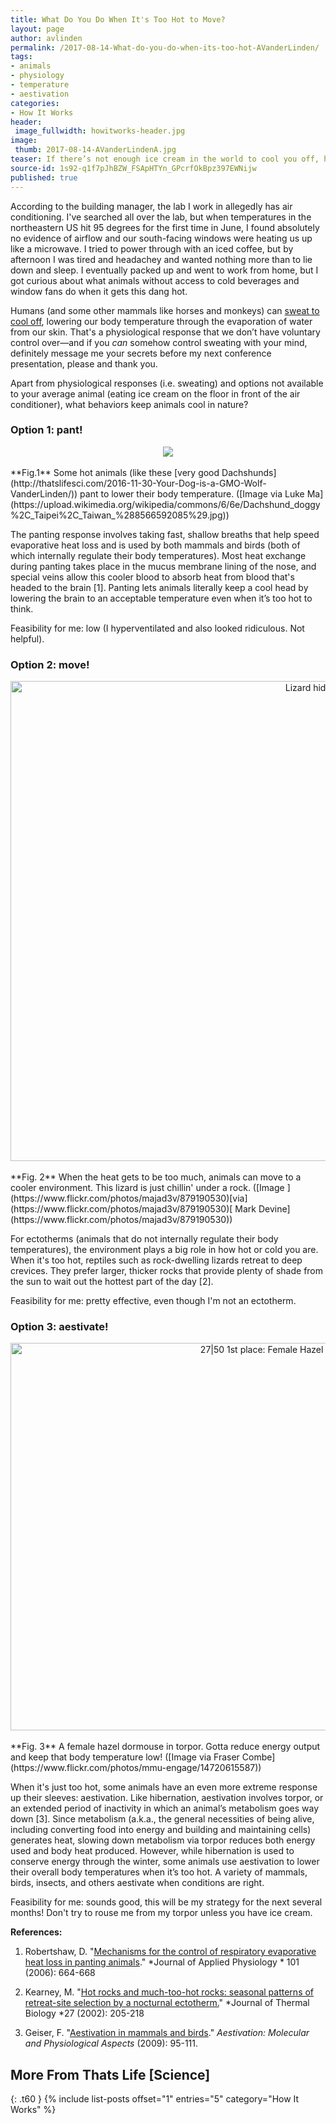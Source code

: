 ```yaml
---
title: What Do You Do When It's Too Hot to Move?
layout: page
author: avlinden
permalink: /2017-08-14-What-do-you-do-when-its-too-hot-AVanderLinden/
tags:
- animals
- physiology
- temperature
- aestivation
categories:
- How It Works
header:
 image_fullwidth: howitworks-header.jpg
image:
 thumb: 2017-08-14-AVanderLindenA.jpg
teaser: If there’s not enough ice cream in the world to cool you off, here are some tips from nature on coping with the heat!
source-id: 1s92-q1f7pJhBZW_FSApHTYn_GPcrfOkBpz397EWNijw
published: true
---
```

According to the building manager, the lab I work in allegedly has air conditioning. I've searched all over the lab, but when temperatures in the northeastern US hit 95 degrees for the first time in June, I found absolutely no evidence of airflow and our south-facing windows were heating us up like a microwave. I tried to power through with an iced coffee, but by afternoon I was tired and headachey and wanted nothing more than to lie down and sleep. I eventually packed up and went to work from home, but I got curious about what animals without access to cold beverages and window fans do when it gets this dang hot. 

Humans (and some other mammals like horses and monkeys) can [sweat to cool off](http://www.smithsonianmag.com/science-nature/panting-pooping-8-weird-ways-animals-keep-cool-180952226/), lowering our body temperature through the evaporation of water from our skin. That's a physiological response that we don’t have voluntary control over—and if you *can* somehow control sweating with your mind, definitely message me your secrets before my next conference presentation, please and thank you. 

Apart from physiological responses (i.e. sweating) and options not available to your average animal (eating ice cream on the floor in front of the air conditioner), what behaviors keep animals cool in nature?

### Option 1: pant!

<center><div style="text-align:center"><img src ="https://upload.wikimedia.org/wikipedia/commons/6/6e/Dachshund_doggy%2C_Taipei%2C_Taiwan_%288566592085%29.jpg"/></div></center><br>
**Fig.1** Some hot animals (like these [very good Dachshunds](http://thatslifesci.com/2016-11-30-Your-Dog-is-a-GMO-Wolf-VanderLinden/)) pant to lower their body temperature.  ([Image via Luke Ma](https://upload.wikimedia.org/wikipedia/commons/6/6e/Dachshund_doggy%2C_Taipei%2C_Taiwan_%288566592085%29.jpg)) 

The panting response involves taking fast, shallow breaths that help speed evaporative heat loss and is used by both mammals and birds (both of which internally regulate their body temperatures). Most heat exchange during panting takes place in the mucus membrane lining of the nose, and special veins allow this cooler blood to absorb heat from blood that's headed to the brain [1]. Panting lets animals literally keep a cool head by lowering the brain to an acceptable temperature even when it’s too hot to think. 

Feasibility for me: low (I hyperventilated and also looked ridiculous. Not helpful).

### Option 2: move!

<center><a data-flickr-embed="true"  href="https://www.flickr.com/photos/majad3v/879190530" title="Lizard hiding under rock"><img src="https://farm2.staticflickr.com/1360/879190530_16857ace3a_b.jpg" width="1024" height="768" alt="Lizard hiding under rock"></a><script async src="//embedr.flickr.com/assets/client-code.js" charset="utf-8"></script></center><br>
**Fig. 2** When the heat gets to be too much, animals can move to a cooler environment. This lizard is just chillin' under a rock.  ([Image ](https://www.flickr.com/photos/majad3v/879190530)[via](https://www.flickr.com/photos/majad3v/879190530)[ Mark Devine](https://www.flickr.com/photos/majad3v/879190530))

For ectotherms (animals that do not internally regulate their body temperatures), the environment plays a big role in how hot or cold you are. When it's too hot, reptiles such as rock-dwelling lizards retreat to deep crevices. They prefer larger, thicker rocks that provide plenty of shade from the sun to wait out the hottest part of the day [2]. 

Feasibility for me: pretty effective, even though I'm not an ectotherm. 

### Option 3: aestivate!

<center><a data-flickr-embed="true"  href="https://www.flickr.com/photos/mmu-engage/14720615587" title="27|50 1st place: Female Hazel Dormouse in torpor- Fraser Combe"><img src="https://farm4.staticflickr.com/3883/14720615587_bf2f436fdf_b.jpg" width="1024" height="620" alt="27|50 1st place: Female Hazel Dormouse in torpor- Fraser Combe"></a><script async src="//embedr.flickr.com/assets/client-code.js" charset="utf-8"></script></center><br>
**Fig. 3** A female hazel dormouse in torpor. Gotta reduce energy output and keep that body temperature low! ([Image via Fraser Combe](https://www.flickr.com/photos/mmu-engage/14720615587))

When it's just too hot, some animals have an even more extreme response up their sleeves: aestivation. Like hibernation, aestivation involves torpor, or an extended period of inactivity in which an animal’s metabolism goes way down [3]. Since metabolism (a.k.a., the general necessities of being alive, including converting food into energy and building and maintaining cells) generates heat, slowing down metabolism via torpor reduces both energy used and body heat produced. However, while hibernation is used to conserve energy through the winter, some animals use aestivation  to lower their overall body temperatures when it’s too hot. A variety of mammals, birds, insects, and others aestivate when conditions are right.

Feasibility for me: sounds good, this will be my strategy for the next several months! Don't try to rouse me from my torpor unless you have ice cream. 

**References:**

1. Robertshaw, D. "[Mechanisms for the control of respiratory evaporative heat loss in panting animals](http://jap.physiology.org/content/101/2/664)." *Journal of Applied Physiology * 101 (2006): 664-668

2. Kearney, M. "[Hot rocks and much-too-hot rocks: seasonal patterns of retreat-site selection by a nocturnal ectotherm.](http://www.sciencedirect.com/science/article/pii/S0306456501000857)" *Journal of Thermal Biology *27 (2002): 205-218

3. Geiser, F. "[Aestivation in mammals and birds](https://link.springer.com/chapter/10.1007/978-3-642-02421-4_5)." *Aestivation: Molecular and Physiological Aspects* (2009): 95-111. 

## More From Thats Life [Science]
{: .t60 }
{% include list-posts offset="1" entries="5" category="How It Works" %}



